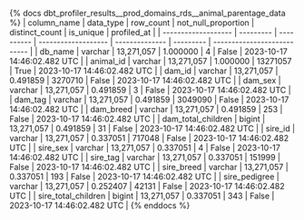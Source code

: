 {% docs dbt_profiler_results__prod_domains_rds__animal_parentage_data  %}
| column_name         | data_type |  row_count | not_null_proportion | distinct_count | is_unique | profiled_at                 |
| ------------------- | --------- | ---------- | ------------------- | -------------- | --------- | --------------------------- |
| db_name             | varchar   | 13,271,057 |            1.000000 |              4 |     False | 2023-10-17 14:46:02.482 UTC |
| animal_id           | varchar   | 13,271,057 |            1.000000 |       13271057 |      True | 2023-10-17 14:46:02.482 UTC |
| dam_id              | varchar   | 13,271,057 |            0.491859 |        3270710 |     False | 2023-10-17 14:46:02.482 UTC |
| dam_sex             | varchar   | 13,271,057 |            0.491859 |              3 |     False | 2023-10-17 14:46:02.482 UTC |
| dam_tag             | varchar   | 13,271,057 |            0.491859 |        3049090 |     False | 2023-10-17 14:46:02.482 UTC |
| dam_breed           | varchar   | 13,271,057 |            0.491859 |            253 |     False | 2023-10-17 14:46:02.482 UTC |
| dam_total_children  | bigint    | 13,271,057 |            0.491859 |             31 |     False | 2023-10-17 14:46:02.482 UTC |
| sire_id             | varchar   | 13,271,057 |            0.337051 |         717048 |     False | 2023-10-17 14:46:02.482 UTC |
| sire_sex            | varchar   | 13,271,057 |            0.337051 |              4 |     False | 2023-10-17 14:46:02.482 UTC |
| sire_tag            | varchar   | 13,271,057 |            0.337051 |         151999 |     False | 2023-10-17 14:46:02.482 UTC |
| sire_breed          | varchar   | 13,271,057 |            0.337051 |            193 |     False | 2023-10-17 14:46:02.482 UTC |
| sire_pedigree       | varchar   | 13,271,057 |            0.252407 |          42131 |     False | 2023-10-17 14:46:02.482 UTC |
| sire_total_children | bigint    | 13,271,057 |            0.337051 |            343 |     False | 2023-10-17 14:46:02.482 UTC |
{% enddocs %}
